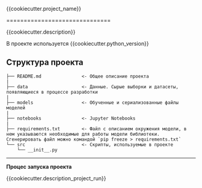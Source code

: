 {{cookiecutter.project_name}}

==============================

{{cookiecutter.description}}

В проекте используется {{cookiecutter.python_version}}

Структура проекта
------------

    ├── README.md               <- Общее описание проекта	
    |        
    ├── data                    <- Данные. Сырые выборки и датасеты, появляющиеся в процессе разработки
    |                        
    ├── models                  <- Обученные и сериализованные файлы моделей
    |             
    ├── notebooks               <- Jupyter Notebooks
    |              
    ├── requirements.txt   	    <- Файл с описанием окружения модели, в нем указываются необходимые для работы модели библиотеки. Сгенерировать файл можно командой `pip freeze > requirements.txt`
    └── src                     <- Скрипты, используемые в проекте
        └── __init__.py

--------
**Процес запуска проекта**

{{cookiecutter.description_project_run}}
